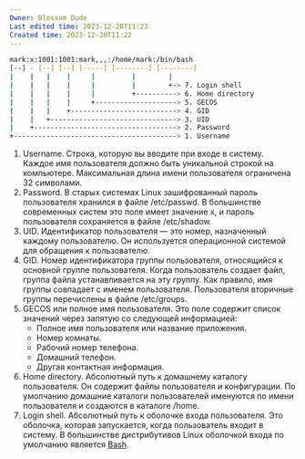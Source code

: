 ```yaml
---
Owner: Blossom Dude
Last edited time: 2023-12-20T11:23
Created time: 2023-12-20T11:22
---
```

```Bash
mark:x:1001:1001:mark,,,:/home/mark:/bin/bash
[--] - [--] [--] [-----] [--------] [--------]
|    |   |    |     |         |        |
|    |   |    |     |         |        +-> 7. Login shell
|    |   |    |     |         +----------> 6. Home directory
|    |   |    |     +--------------------> 5. GECOS
|    |   |    +--------------------------> 4. GID
|    |   +-------------------------------> 3. UID
|    +-----------------------------------> 2. Password
+----------------------------------------> 1. Username
```

1. Username. Строка, которую вы вводите при входе в систему. Каждое имя пользователя должно быть уникальной строкой на компьютере. Максимальная длина имени пользователя ограничена 32 символами.
2. Password. В старых системах Linux зашифрованный пароль пользователя хранился в файле /etc/passwd. В большинстве современных систем это поле имеет значение x, и пароль пользователя сохраняется в файле /etc/shadow.
3. UID. Идентификатор пользователя — это номер, назначенный каждому пользователю. Он используется операционной системой для обращения к пользователю.
4. GID. Номер идентификатора группы пользователя, относящийся к основной группе пользователя. Когда пользователь создает файл, группа файла устанавливается на эту группу. Как правило, имя группы совпадает с именем пользователя. Пользователя вторичные группы перечислены в файле /etc/groups.
5. GECOS или полное имя пользователя. Это поле содержит список значений через запятую со следующей информацией:
    - Полное имя пользователя или название приложения.
    - Номер комнаты.
    - Рабочий номер телефона.
    - Домашний телефон.
    - Другая контактная информация.
6. Home directory. Абсолютный путь к домашнему каталогу пользователя. Он содержит файлы пользователя и конфигурации. По умолчанию домашние каталоги пользователей именуются по имени пользователя и создаются в каталоге /home.
7. Login shell. Абсолютный путь к оболочке входа пользователя. Это оболочка, которая запускается, когда пользователь входит в систему. В большинстве дистрибутивов Linux оболочкой входа по умолчанию является [Bash](https://andreyex.ru/tag/bash).